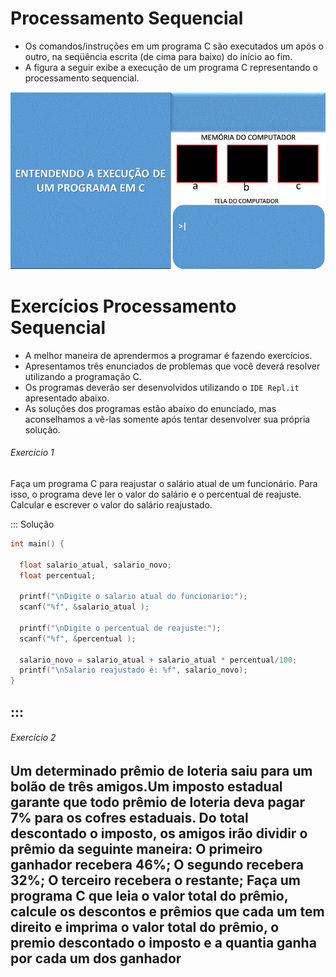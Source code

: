 # Processamento Sequencial
+ Os comandos/instruções em um programa C são executados um após o outro, na seqüência escrita (de cima para baixo) do início ao fim. 
+ A figura a seguir exibe a execução de um programa C representando o processamento sequencial.

![programa](/markdowns/ExecucaoProgramac70.gif)

# Exercícios Processamento Sequencial
+ A melhor maneira de aprendermos a programar é fazendo exercícios. 
+ Apresentamos três enunciados de problemas que você deverá resolver utilizando a programação C.  
+ Os  programas deverão ser desenvolvidos utilizando o `IDE Repl.it` apresentado abaixo.
+ As soluções dos programas estão abaixo do enunciado, mas aconselhamos a vê-las somente após tentar desenvolver sua própria solução. 

###### Exercício 1  
Faça um programa C para reajustar o salário atual de um funcionário. Para isso, o programa deve ler o valor do salário e o percentual de reajuste. Calcular e escrever o valor do salário reajustado.  

::: Solução

``` C
int main() {

  float salario_atual, salario_novo;
  float percentual;        

  printf("\nDigite o salario atual do funcionario:"); 
  scanf("%f", &salario_atual );  

  printf("\nDigite o percentual de reajuste:"); 
  scanf("%f", &percentual );  

  salario_novo = salario_atual + salario_atual * percentual/100; 
  printf("\nSalario reajustado é: %f", salario_novo);
}
```
:::
---
###### Exercício 2  
Um determinado prêmio de loteria saiu para um bolão de três amigos.Um imposto estadual garante que todo prêmio de loteria deva pagar 7% para os cofres estaduais. Do total descontado o imposto, os amigos irão dividir o  prêmio da seguinte maneira:
O primeiro ganhador recebera 46%;
O segundo recebera 32%;
O terceiro recebera o restante;
Faça um programa C que leia o valor total do prêmio, calcule os descontos e prêmios que cada um tem direito e imprima o valor total do prêmio, o premio descontado o imposto e a quantia ganha por cada um dos ganhador
---
